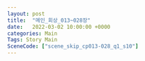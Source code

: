 ```yaml
---
layout: post
title:  "메인_회상_013~028장"
date:   2022-03-02 10:00:00 +0000
categories: Main
Tags: Story Main
SceneCode: ["scene_skip_cp013-028_q1_s10"]
---
```

